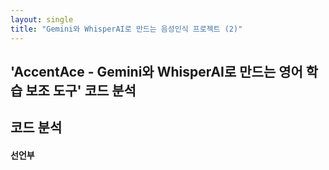 ```yaml
---
layout: single
title: "Gemini와 WhisperAI로 만드는 음성인식 프로젝트 (2)"
---
```



## 'AccentAce - Gemini와 WhisperAI로 만드는 영어 학습 보조 도구' 코드 분석

## 코드 분석

#### 선언부

<script src="https://gist.github.com/juuyeoon/6fe0f893b7722c17a5b0be07fab5272c.js"></script>

